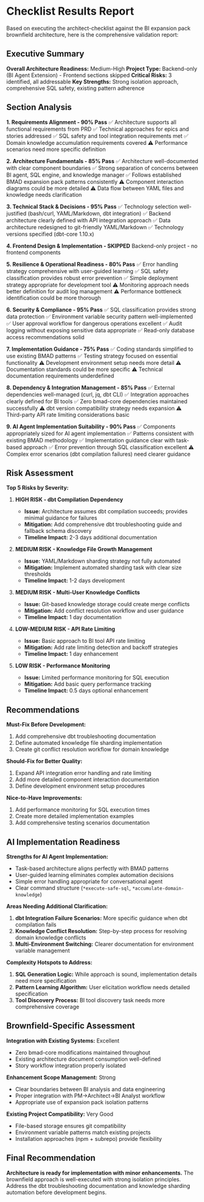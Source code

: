 # Checklist Results Report

Based on executing the architect-checklist against the BI expansion pack brownfield architecture, here is the comprehensive validation report:

## Executive Summary

**Overall Architecture Readiness:** Medium-High
**Project Type:** Backend-only (BI Agent Extension) - Frontend sections skipped
**Critical Risks:** 3 identified, all addressable
**Key Strengths:** Strong isolation approach, comprehensive SQL safety, existing pattern adherence

## Section Analysis

**1. Requirements Alignment - 90% Pass**
✅ Architecture supports all functional requirements from PRD
✅ Technical approaches for epics and stories addressed
✅ SQL safety and tool integration requirements met
✅ Domain knowledge accumulation requirements covered
⚠️ Performance scenarios need more specific definition

**2. Architecture Fundamentals - 85% Pass**
✅ Architecture well-documented with clear component boundaries
✅ Strong separation of concerns between BI agent, SQL engine, and knowledge manager
✅ Follows established BMAD expansion pack patterns consistently
⚠️ Component interaction diagrams could be more detailed
⚠️ Data flow between YAML files and knowledge needs clarification

**3. Technical Stack & Decisions - 95% Pass**
✅ Technology selection well-justified (bash/curl, YAML/Markdown, dbt integration)
✅ Backend architecture clearly defined with API integration approach
✅ Data architecture redesigned to git-friendly YAML/Markdown
✅ Technology versions specified (dbt-core 1.10.x)

**4. Frontend Design & Implementation - SKIPPED**
Backend-only project - no frontend components

**5. Resilience & Operational Readiness - 80% Pass**
✅ Error handling strategy comprehensive with user-guided learning
✅ SQL safety classification provides robust error prevention
✅ Simple deployment strategy appropriate for development tool
⚠️ Monitoring approach needs better definition for audit log management
⚠️ Performance bottleneck identification could be more thorough

**6. Security & Compliance - 95% Pass**
✅ SQL classification provides strong data protection
✅ Environment variable security pattern well-implemented
✅ User approval workflow for dangerous operations excellent
✅ Audit logging without exposing sensitive data appropriate
✅ Read-only database access recommendations solid

**7. Implementation Guidance - 75% Pass**
✅ Coding standards simplified to use existing BMAD patterns
✅ Testing strategy focused on essential functionality
⚠️ Development environment setup needs more detail
⚠️ Documentation standards could be more specific
⚠️ Technical documentation requirements underdefined

**8. Dependency & Integration Management - 85% Pass**
✅ External dependencies well-managed (curl, jq, dbt CLI)
✅ Integration approaches clearly defined for BI tools
✅ Zero bmad-core dependencies maintained successfully
⚠️ dbt version compatibility strategy needs expansion
⚠️ Third-party API rate limiting considerations basic

**9. AI Agent Implementation Suitability - 90% Pass**
✅ Components appropriately sized for AI agent implementation
✅ Patterns consistent with existing BMAD methodology
✅ Implementation guidance clear with task-based approach
✅ Error prevention through SQL classification excellent
⚠️ Complex error scenarios (dbt compilation failures) need clearer guidance

## Risk Assessment

**Top 5 Risks by Severity:**

1. **HIGH RISK - dbt Compilation Dependency**
   - **Issue:** Architecture assumes dbt compilation succeeds; provides minimal guidance for failures
   - **Mitigation:** Add comprehensive dbt troubleshooting guide and fallback schema discovery
   - **Timeline Impact:** 2-3 days additional documentation

2. **MEDIUM RISK - Knowledge File Growth Management**
   - **Issue:** YAML/Markdown sharding strategy not fully automated
   - **Mitigation:** Implement automated sharding task with clear size thresholds
   - **Timeline Impact:** 1-2 days development

3. **MEDIUM RISK - Multi-User Knowledge Conflicts**
   - **Issue:** Git-based knowledge storage could create merge conflicts
   - **Mitigation:** Add conflict resolution workflow and user guidance
   - **Timeline Impact:** 1 day documentation

4. **LOW-MEDIUM RISK - API Rate Limiting**
   - **Issue:** Basic approach to BI tool API rate limiting
   - **Mitigation:** Add rate limiting detection and backoff strategies
   - **Timeline Impact:** 1 day enhancement

5. **LOW RISK - Performance Monitoring**
   - **Issue:** Limited performance monitoring for SQL execution
   - **Mitigation:** Add basic query performance tracking
   - **Timeline Impact:** 0.5 days optional enhancement

## Recommendations

**Must-Fix Before Development:**
1. Add comprehensive dbt troubleshooting documentation
2. Define automated knowledge file sharding implementation
3. Create git conflict resolution workflow for domain knowledge

**Should-Fix for Better Quality:**
1. Expand API integration error handling and rate limiting
2. Add more detailed component interaction documentation
3. Define development environment setup procedures

**Nice-to-Have Improvements:**
1. Add performance monitoring for SQL execution times
2. Create more detailed implementation examples
3. Add comprehensive testing scenarios documentation

## AI Implementation Readiness

**Strengths for AI Agent Implementation:**
- Task-based architecture aligns perfectly with BMAD patterns
- User-guided learning eliminates complex automation decisions
- Simple error handling appropriate for conversational agent
- Clear command structure (`*execute-safe-sql`, `*accumulate-domain-knowledge`)

**Areas Needing Additional Clarification:**
1. **dbt Integration Failure Scenarios:** More specific guidance when dbt compilation fails
2. **Knowledge Conflict Resolution:** Step-by-step process for resolving domain knowledge conflicts
3. **Multi-Environment Switching:** Clearer documentation for environment variable management

**Complexity Hotspots to Address:**
1. **SQL Generation Logic:** While approach is sound, implementation details need more specification
2. **Pattern Learning Algorithm:** User elicitation workflow needs detailed specification
3. **Tool Discovery Process:** BI tool discovery task needs more comprehensive coverage

## Brownfield-Specific Assessment

**Integration with Existing Systems:** Excellent
- Zero bmad-core modifications maintained throughout
- Existing architecture document consumption well-defined
- Story workflow integration properly isolated

**Enhancement Scope Management:** Strong
- Clear boundaries between BI analysis and data engineering
- Proper integration with PM→Architect→BI Analyst workflow
- Appropriate use of expansion pack isolation patterns

**Existing Project Compatibility:** Very Good
- File-based storage ensures git compatibility
- Environment variable patterns match existing projects
- Installation approaches (npm + subrepo) provide flexibility

## Final Recommendation

**Architecture is ready for implementation with minor enhancements.** The brownfield approach is well-executed with strong isolation principles. Address the dbt troubleshooting documentation and knowledge sharding automation before development begins.
